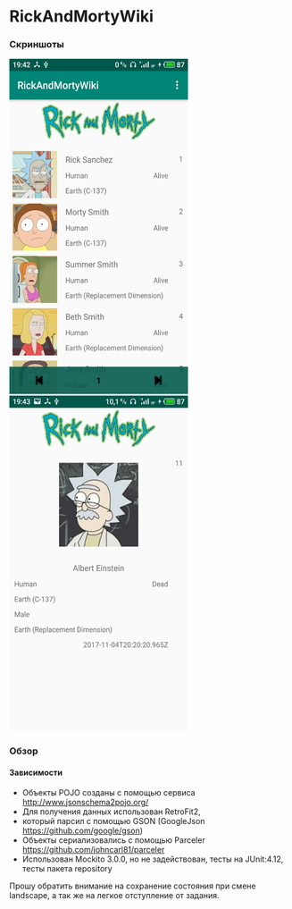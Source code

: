 # RickAndMortyWiki
### Скриншоты

<img src="https://github.com/Orlinskas/RickAndMortyWiki/blob/master/app/src/main/assets/S91125-19423756.jpg" width="320" height="600"/>   <img src="https://github.com/Orlinskas/RickAndMortyWiki/blob/master/app/src/main/assets/S91125-19430453.jpg" width="320" height="600"/>

### Обзор
 #### Зависимости
 + Объекты POJO созданы с помощью сервиса http://www.jsonschema2pojo.org/
 + Для получения данных использован RetroFit2,
 + который парсил с помощью GSON (GoogleJson https://github.com/google/gson)
 + Объекты сериализовались с помощью Parceler https://github.com/johncarl81/parceler
 + Использован Mockito 3.0.0, но не задействован, тесты на JUnit:4.12, тесты пакета repository
 
 Прошу обратить внимание на сохранение состояния при смене landscape, а так же на легкое отступление от задания.
